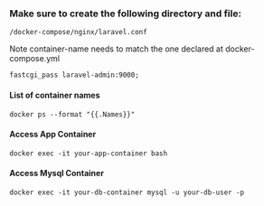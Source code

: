 ### Make sure to create the following directory and file:
```
/docker-compose/nginx/laravel.conf
```

Note container-name needs to match the one declared at docker-compose.yml
```
fastcgi_pass laravel-admin:9000;
```

#### List of container names
```
docker ps --format "{{.Names}}"
```

#### Access App Container
```
docker exec -it your-app-container bash
```

#### Access Mysql Container
```
docker exec -it your-db-container mysql -u your-db-user -p
```
